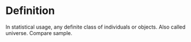 # Definition

In statistical usage, any definite class of individuals or objects. Also
called universe. Compare sample.
